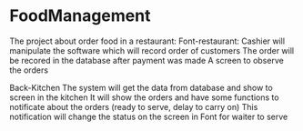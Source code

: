 # FoodManagement
The project about order food in a restaurant:
Font-restaurant:
Cashier will manipulate the software which will record order of customers
The order will be recored in the database after payment was made
A screen to observe the orders

Back-Kitchen
The system will get the data from database and show to screen in the kitchen
It will show the orders and have some functions to notificate about the orders (ready to serve, delay to carry on)
This notification will change the status on the screen in Font for waiter to serve 
